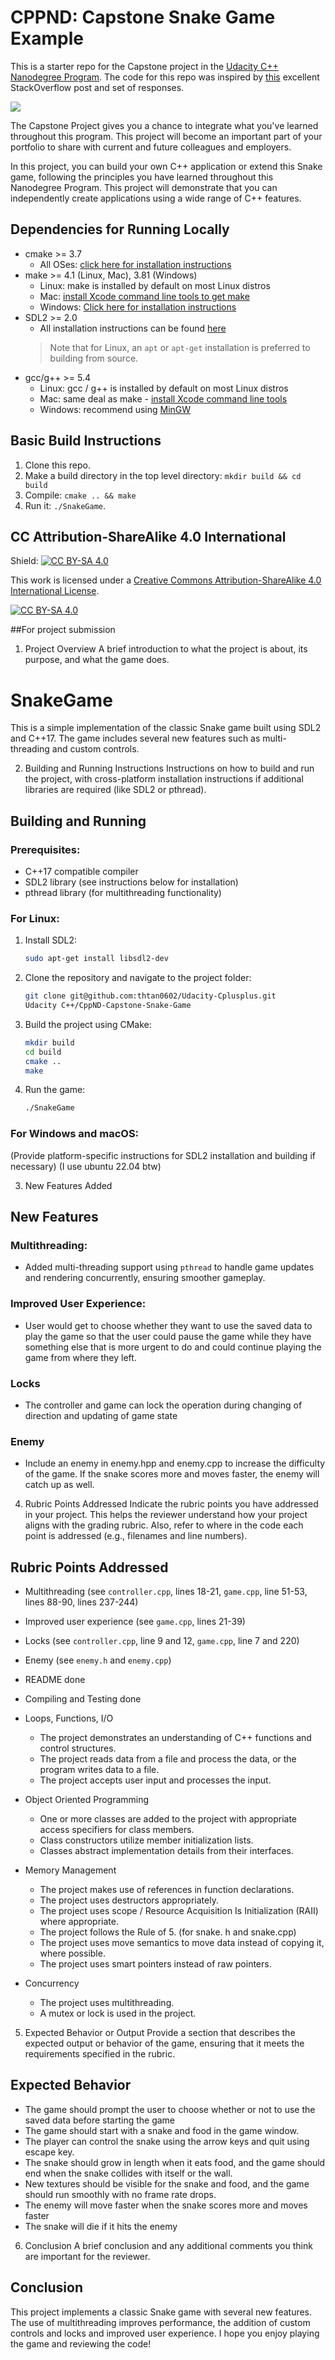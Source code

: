 # CPPND: Capstone Snake Game Example

This is a starter repo for the Capstone project in the [Udacity C++ Nanodegree Program](https://www.udacity.com/course/c-plus-plus-nanodegree--nd213). The code for this repo was inspired by [this](https://codereview.stackexchange.com/questions/212296/snake-game-in-c-with-sdl) excellent StackOverflow post and set of responses.

<img src="snake_game.gif"/>

The Capstone Project gives you a chance to integrate what you've learned throughout this program. This project will become an important part of your portfolio to share with current and future colleagues and employers.

In this project, you can build your own C++ application or extend this Snake game, following the principles you have learned throughout this Nanodegree Program. This project will demonstrate that you can independently create applications using a wide range of C++ features.

## Dependencies for Running Locally
* cmake >= 3.7
  * All OSes: [click here for installation instructions](https://cmake.org/install/)
* make >= 4.1 (Linux, Mac), 3.81 (Windows)
  * Linux: make is installed by default on most Linux distros
  * Mac: [install Xcode command line tools to get make](https://developer.apple.com/xcode/features/)
  * Windows: [Click here for installation instructions](http://gnuwin32.sourceforge.net/packages/make.htm)
* SDL2 >= 2.0
  * All installation instructions can be found [here](https://wiki.libsdl.org/Installation)
  >Note that for Linux, an `apt` or `apt-get` installation is preferred to building from source. 
* gcc/g++ >= 5.4
  * Linux: gcc / g++ is installed by default on most Linux distros
  * Mac: same deal as make - [install Xcode command line tools](https://developer.apple.com/xcode/features/)
  * Windows: recommend using [MinGW](http://www.mingw.org/)

## Basic Build Instructions

1. Clone this repo.
2. Make a build directory in the top level directory: `mkdir build && cd build`
3. Compile: `cmake .. && make`
4. Run it: `./SnakeGame`.


## CC Attribution-ShareAlike 4.0 International


Shield: [![CC BY-SA 4.0][cc-by-sa-shield]][cc-by-sa]

This work is licensed under a
[Creative Commons Attribution-ShareAlike 4.0 International License][cc-by-sa].

[![CC BY-SA 4.0][cc-by-sa-image]][cc-by-sa]

[cc-by-sa]: http://creativecommons.org/licenses/by-sa/4.0/
[cc-by-sa-image]: https://licensebuttons.net/l/by-sa/4.0/88x31.png
[cc-by-sa-shield]: https://img.shields.io/badge/License-CC%20BY--SA%204.0-lightgrey.svg

##For project submission
1. Project Overview
A brief introduction to what the project is about, its purpose, and what the game does.

# SnakeGame
This is a simple implementation of the classic Snake game built using SDL2 and C++17. The game includes several new features such as multi-threading and custom controls.

2. Building and Running Instructions
Instructions on how to build and run the project, with cross-platform installation instructions if additional libraries are required (like SDL2 or pthread).

## Building and Running
### Prerequisites:
- C++17 compatible compiler
- SDL2 library (see instructions below for installation)
- pthread library (for multithreading functionality)

### For Linux:
1. Install SDL2:
   ```bash
   sudo apt-get install libsdl2-dev
   ```

3. Clone the repository and navigate to the project folder:
   ```bash
   git clone git@github.com:thtan0602/Udacity-Cplusplus.git
   Udacity C++/CppND-Capstone-Snake-Game
   ```

4. Build the project using CMake:
   ```bash
   mkdir build
   cd build
   cmake ..
   make
   ```

5. Run the game:
   ```bash
   ./SnakeGame
   ```

### For Windows and macOS:
(Provide platform-specific instructions for SDL2 installation and building if necessary) (I use ubuntu 22.04 btw)

3. New Features Added
## New Features

### Multithreading:
- Added multi-threading support using `pthread` to handle game updates and rendering concurrently, ensuring smoother gameplay.

### Improved User Experience:
- User would get to choose whether they want to use the saved data to play the game so that the user could pause the game while they have something else that is more urgent to do and could continue playing the game from where they left.

### Locks
- The controller and game can lock the operation during changing of direction and updating of game state  

### Enemy
- Include an enemy in enemy.hpp and enemy.cpp to increase the difficulty of the game. If the snake scores more and moves faster, the enemy will catch up as well.

4. Rubric Points Addressed
Indicate the rubric points you have addressed in your project. This helps the reviewer understand how your project aligns with the grading rubric. Also, refer to where in the code each point is addressed (e.g., filenames and line numbers).

## Rubric Points Addressed
- Multithreading (see `controller.cpp`, lines 18-21, `game.cpp`, line 51-53, lines 88-90, lines 237-244)
- Improved user experience (see `game.cpp`, lines 21-39)
- Locks (see `controller.cpp`, line 9 and 12, `game.cpp`, line 7 and 220)
- Enemy (see `enemy.h` and `enemy.cpp`)

- README done
- Compiling and Testing done
- Loops, Functions, I/O
  - The project demonstrates an understanding of C++ functions and control structures.
  - The project reads data from a file and process the data, or the program writes data to a file.
  - The project accepts user input and processes the input.
- Object Oriented Programming 
  - One or more classes are added to the project with appropriate access specifiers for class members.
  - Class constructors utilize member initialization lists.
  - Classes abstract implementation details from their interfaces.
- Memory Management
  - The project makes use of references in function declarations.
  - The project uses destructors appropriately.
  - The project uses scope / Resource Acquisition Is Initialization (RAII) where appropriate.
  - The project follows the Rule of 5. (for snake. h and snake.cpp)
  - The project uses move semantics to move data instead of copying it, where possible.
  - The project uses smart pointers instead of raw pointers.
- Concurrency
  - The project uses multithreading.
  - A mutex or lock is used in the project.

5. Expected Behavior or Output
Provide a section that describes the expected output or behavior of the game, ensuring that it meets the requirements specified in the rubric.

## Expected Behavior
- The game should prompt the user to choose whether or not to use the saved data before starting the game
- The game should start with a snake and food in the game window.
- The player can control the snake using the arrow keys and quit using escape key.
- The snake should grow in length when it eats food, and the game should end when the snake collides with itself or the wall.
- New textures should be visible for the snake and food, and the game should run smoothly with no frame rate drops.
- The enemy will move faster when the snake scores more and moves faster
- The snake will die if it hits the enemy

6. Conclusion
A brief conclusion and any additional comments you think are important for the reviewer.
## Conclusion

This project implements a classic Snake game with several new features. The use of multithreading improves performance, the addition of custom controls and locks and improved user experience. I hope you enjoy playing the game and reviewing the code!

